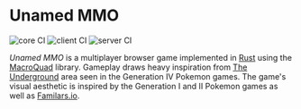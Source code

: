 # Unamed MMO

![core CI](https://github.com/WiredSound/potion-roguelike/workflows/core/badge.svg) ![client CI](https://github.com/WiredSound/potion-roguelike/workflows/client/badge.svg) ![server CI](https://github.com/WiredSound/potion-roguelike/workflows/server/badge.svg)

*Unamed MMO* is a multiplayer browser game implemented in [Rust](https://www.rust-lang.org/) using the [MacroQuad](https://github.com/not-fl3/macroquad) library. Gameplay draws heavy inspiration from [The Underground](https://bulbapedia.bulbagarden.net/wiki/The_Underground) area seen in the Generation IV Pokemon games. The game's visual aesthetic is inspired by the Generation I and II Pokemon games as well as [Familars.io](https://www.familiars.io/).

